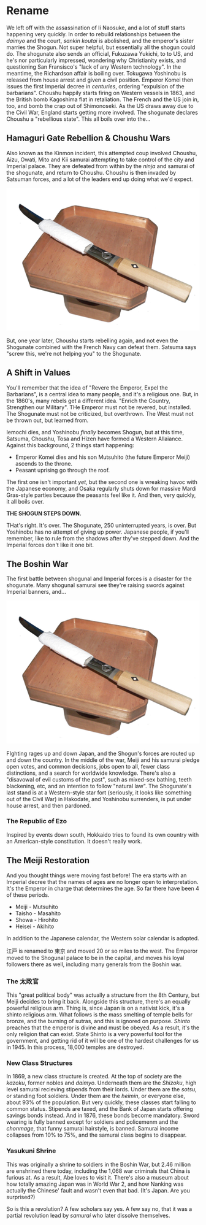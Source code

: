 # Rename

We left off with the assassination of Ii Naosuke, and a lot of stuff starts happening very quickly. In order to rebuild relationships between the *daimyo* and the court, *sankin koutai* is abolished, and the emperor's sister marries the Shogun. Not super helpful, but essentially all the shogun could do. The shogunate also sends an official, Fukuzawa Yukichi, to to US, and he's nor particularly impressed, wondering why Christianity exists, and questioning San Fransisco's "lack of any Western technology". In the meantime, the Richardson affair is boiling over. Tokugawa Yoshinobu is released from house arrest and given a civil position. Emperor Komei then issues the first Imperial decree in *centuries*, ordering "expulsion of the barbarians". Choushu happily starts firing on Western vessels in 1863, and the British bomb Kagoshima flat in retaliation. The French and the US join in, too, and bomb the crap out of Shimonoseki. As the US draws away due to the Civil War, England starts getting more involved. The shogunate declares Choushu a "rebellious state". This all boils over into the...

## Hamaguri Gate Rebellion & Choushu Wars

Also known as the Kinmon incident, this attempted coup involved Choushu, Aizu, Owati, Mito and Kii samurai attempting to take control of the city and Imperial palace. They are defeated from within by the *ninja* and samurai of the shogunate, and return to Choushu. Choushu is then invaded by Satsuman forces, and a lot of the leaders end up doing what we'd expect.

![](../res/tanto.jpg)

But, one year later, Choushu starts rebelling again, and not even the Shogunate combined with the French Navy can defeat them. Satsuma says "screw this, we're not helping you" to the Shogunate.

## A Shift in Values

You'll remember that the idea of "Revere the Emperor, Expel the Barbarians", is a central idea to many people, and it's a religious one. But, in the 1860's, many rebels get a different idea. "Enrich the Country, Strengthen our Military". THe Emperor must not be revered, but installed. The Shogunate must not be criticized, but overthrown. The West must not be thrown out, but learned from.

Iemochi dies, and Yoshinobu *finally* becomes Shogun, but at this time, Satsuma, Choushu, Tosa and Hizen have formed a Western Allaiance. Against this background, 2 things start happening:

* Emperor Komei dies and his son Mutsuhito (the future Emperor Meiji) ascends to the throne.
* Peasant uprising go through the roof.

The first one isn't important *yet*, but the second one is wreaking havoc with the Japanese economy, and Osaka regularly shuts down for massive Mardi Gras-style parties because the peasants feel like it. And then, very quickly, it all boils over.

**THE SHOGUN STEPS DOWN.**

THat's right. It's over. The Shogunate, 250 uninterrupted years, is over. But Yoshinobu has no attempt of giving up power. Japanese people, if you'll remember, like to rule from the shadows after thy've stepped down. And the Imperial forces don't like it one bit.

## The Boshin War

The first battle between shogunal and Imperial forces is a disaster for the shogunate. Many shogunal samurai see they're raising swords against Imperial banners, and...

![](../res/tanto.jpg)

FIghting rages up and down Japan, and the Shogun's forces are routed up and down the country. In the middle of the war, Meiji and his samurai pledge open votes, and common decisions, jobs open to all, fewer class distinctions, and a search for worldwide knowledge. There's also a "disavowal of evil customs of the past", such as mixed-sex bathing, teeth blackening, etc, and an intention to follow "natural law". The Shogunate's last stand is at a Western-style star fort (seriously, it looks like something out of the Civil War) in Hakodate, and Yoshinobu surrenders, is put under house arrest, and then pardoned.

### The Republic of Ezo

Inspired by events down south, Hokkaido tries to found its own country with an American-style constitution. It doesn't really work.

## The Meiji Restoration

And you thought things were moving fast before! The era starts with an Imperial decree that the names of ages are no longer open to interpretation. It's the Emperor in charge that determines the age. So far there have been 4 of these periods.

* Meiji - Mutsuhito
* Taisho - Masahito
* Showa - Hirohito
* Heisei - Akihito

In addition to the Japanese calendar, the Western solar calendar is adopted.

江戸 is renamed to 東京 and moved 20 or so miles to the west. The Emperor moved to the Shogunal palace to be in the capital, and moves his loyal followers there as well, including many generals from the Boshin war.

### The 太政官

This "great political body" was actually a structure from the 8th Century, but Meiji decides to bring it back. Alongside this structure, there's an equally powerful religious arm. Thing is, since Japan is on a nativist kick, it's a shinto religious arm. What follows is the mass smelting of temple bells for bronze, and the burning of sutras, and this is ignored on purpose. *Shinto* preaches that the emperor is divine and must be obeyed. As a result, it's the only religion that can exist. State Shinto is a very powerful tool for the government, and getting rid of it will be one of the hardest challenges for us in 1945. In this process, 18,000 temples are destroyed.

### New Class Structures

In 1869, a new class structure is created. At the top of society are the *kazoku*, former nobles and *daimyo*. Underneath them are the *Shizoku*, high level samurai recieving stipends from their lords. Under them are the *sotsu*, or standing foot soldiers. Under them are the *heimin*, or everyone else, about 93% of the population. But very quickly, these classes start falling to common status. Stipends are taxed, and the Bank of Japan starts offering savings bonds instead. And in 1876, these bonds become mandatory. Sword wearing is fully banned except for soldiers and policemenm and the *chonmage*, that funny samurai hairstyle, is banned. Samurai income collapses from 10% to 75%, and the samurai class begins to disappear.

### Yasukuni Shrine

This was originally a shrine to soldiers in the Boshin War, but 2.46 million are enshrined there today, including the 1,068 war criminals that China is furious at. As a result, Abe loves to visit it. There's also a museum about how totally amazing Japan was in World War 2, and how Nanking was actually the Chinese' fault and wasn't even that bad. (It's Japan. Are you surprised?)

So is this a revolution? A few scholars say yes. A few say no, that it was a partial revolution lead by *samurai* who later dissolve themselves.
